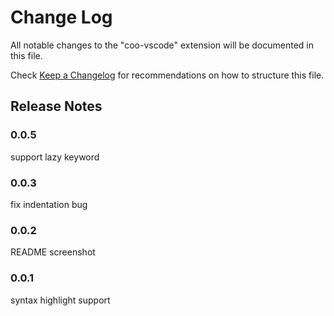 # Change Log
All notable changes to the "coo-vscode" extension will be documented in this file.

Check [Keep a Changelog](http://keepachangelog.com/) for recommendations on how to structure this file.

## Release Notes

### 0.0.5

support lazy keyword

### 0.0.3

fix indentation bug

### 0.0.2

README screenshot

### 0.0.1

syntax highlight support
